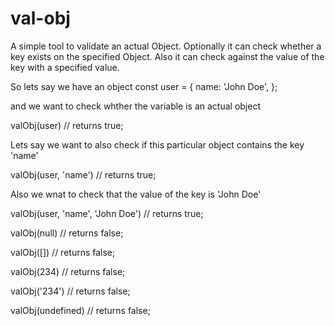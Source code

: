 # val-obj
A simple tool to validate an actual Object.
Optionally it can check whether a key exists on the specified Object.
Also it can check against the value of the key with a specified value.

So lets say we have an object
const user = {
	name: 'John Doe',
};

and we want to check whther the variable is an actual object

valObj(user) // returns true;

Lets say we want to also check if this particular object contains the key 'name'

valObj(user, 'name') // returns true;

Also we wnat to check that the value of the key is 'John Doe'

valObj(user, 'name', 'John Doe') // returns true;


valObj(null) // returns false;

valObj([]) // returns false;

valObj(234) // returns false;

valObj('234') // returns false;

valObj(undefined) // returns false;
